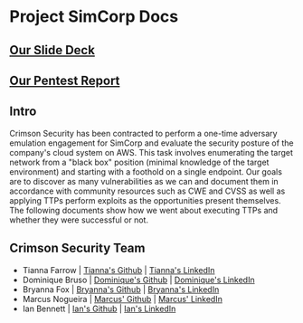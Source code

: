 # Project SimCorp Docs

## [Our Slide Deck](deck.pdf)

## [Our Pentest Report](report.pdf)

## Intro 

Crimson Security has been contracted to perform a one-time adversary emulation engagement for SimCorp and evaluate the security posture of the company's cloud system on AWS. This task involves enumerating the target network from a "black box" position (minimal knowledge of the target environment) and starting with a foothold on a single endpoint. Our goals are to discover as many vulnerabilities as we can and document them in accordance with community resources such as CWE and CVSS as well as applying TTPs perform exploits as the opportunities present themselves. The following documents show how we went about executing TTPs and whether they were successful or not.

## Crimson Security Team

- Tianna Farrow     | [Tianna's Github](https://github.com/raqueltianna) | [Tianna's LinkedIn](https://www.linkedin.com/in/tianna-farrow/)
- Dominique Bruso   | [Dominique's Github](https://github.com/nbruso) | [Dominique's LinkedIn](https://www.linkedin.com/in/dominique-bruso-7005b827a/)
- Bryanna Fox       | [Bryanna's Github](https://github.com/BryannaKFox) | [Bryanna's LinkedIn](https://www.linkedin.com/in/bryanna-k-fox109)
- Marcus Nogueira   | [Marcus' Github](https://github.com/marcusvno) | [Marcus' LinkedIn](https://linkedin.com/marcusvno)
- Ian Bennett       | [Ian's Github](https://github.com/subtropicalhorseback) | [Ian's LinkedIn](https://linkedin.com/in/subtropicalhorseback)
